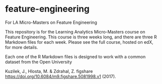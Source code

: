 # feature-engineering
For LA Micro-Masters on Feature Engineering

This repository is for the Learning Analytics Micro-Masters course on Feature Engineering. This course is three weeks long, and there are three R Markdown files for each week. Please see the full course, hosted on edX, for more details.

Each one of the R Markdown files is designed to work with a common dataset from the Open University

Kuzilek, J., Hlosta, M. & Zdrahal, Z. figshare https://doi.org/10.6084/m9.figshare.5081998.v1 (2017).